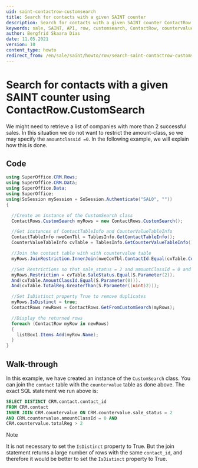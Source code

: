 ```yaml
---
uid: saint-contactrow-customsearch
title: Search for contacts with a given SAINT counter
description: Search for contacts with a given SAINT counter ContactRow.CustomSearch
keywords: sale, SAINT, API, row, customsearch, ContactRow, countervalue, amountclassid
author: Bergfrid Skaara Dias
date: 11.05.2021
version: 10
content_type: howto
redirect_from: /en/sale/saint/howto/row/search-saint-contactrow-customsearch
---
```


# Search for contacts with a given SAINT counter using ContactRow.CustomSearch

We might need to retrieve a list of companies with more than 2 successful sales. In this situation we do not want to restrict the amount-class, so we may specify the `amountclassid =0`. In the following example, we will explain how this is done.

## Code

```csharp
using SuperOffice.CRM.Rows;
using SuperOffice.CRM.Data;
using SuperOffice.Data;
using SuperOffice;
using(SoSession mySession = SoSession.Authenticate("SAL0", ""))
{

  //Create an instance of the CustomSearch class
  ContactRows.CustomSearch myRows = new ContactRows.CustomSearch();

  //Get instances of ContactTableInfo and CounterValueTableInfo
  ContactTableInfo nweConTbl = TablesInfo.GetContactTableInfo();
  CounterValueTableInfo cvTable = TablesInfo.GetCounterValueTableInfo();

  //Join the contact table with with countervalue table
  myRows.JoinRestriction.InnerJoin(nweConTbl.ContactId.Equal(cvTable.ContactId));

  //Set Restrictions so that sale_status = 2 and amountClassId = 0 and totalReg > 2
  myRows.Restriction = cvTable.SaleStatus.Equal(S.Parameter(2)).
  And(cvTable.AmountClassId.Equal(S.Parameter(0))).
  And(cvTable.TotalReg.GreaterThan(S.Parameter((uint)2)));

  //Set IsDistinct property True to remove duplicates
  myRows.IsDistinct = true;
  ContactRows newRows = ContactRows.GetFromCustomSearch(myRows);

  //Display the returned rows
  foreach (ContactRow myRow in newRows)
  {
    listBox1.Items.Add(myRow.Name);
  }
}
```

## Walk-through

In this example, we have created an instance of the `CustomSearch` class. You can join the `contact` table with the `countervalue` table as done above. The exact SQL statement we run above is:

```SQL
SELECT DISTINCT CRM.contact.contact_id
FROM CRM.contact
INNER JOIN CRM.countervalue ON CRM.countervalue.sale_status = 2
AND CRM.countervalue.amountClassId = 0 AND
CRM.countervalue.totalReg > 2
```

> [!NOTE]
> It is not necessary to set the `IsDistinct` property to True. But the join statement returns a large number of rows with the same `contact_id`, and therefore it would be better to set the `IsDistinct` property to True.
